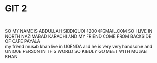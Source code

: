 # GIT 2

<br>

SO MY NAME IS ABDULLAH SIDDIQUOI 4200 @GMAIL.COM SO I LIVE IN NORTH NAZIMABAD KARACHI AND MY FRIEND COME FROM BACKSIDE OF CAFE PAYALA 
<br>
my friend musab khan live in UGENDA and he is very very handsome and UNIQUE PERSON IN THIS WORLD SO KINDLY GO MEET WITH MUSAB KHAN 
